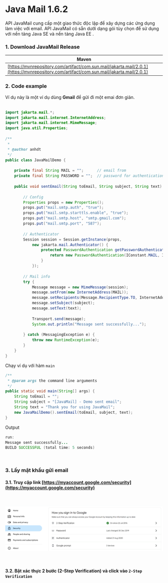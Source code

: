 # Java Mail 1.6.2

API JavaMail cung cấp một giao thức độc lập để xây dựng các ứng dụng làm việc với email. API JavaMail có sẵn dưới dạng gói tùy chọn để sử dụng với nền tảng Java SE và nền tảng Java EE .

### 1. Download JavaMail Release

|Maven|
|---|
|[https://mvnrepository.com/artifact/com.sun.mail/jakarta.mail/2.0.1](https://mvnrepository.com/artifact/com.sun.mail/jakarta.mail/2.0.1)|

### 2. Code example

Ví dụ này là một ví dụ dùng **Gmail** để gửi đi một emai đơn giản.

```java
        
import jakarta.mail.*;
import jakarta.mail.internet.InternetAddress;
import jakarta.mail.internet.MimeMessage;
import java.util.Properties;

/**
 *
 * @author anhdt
 */
public class JavaMailDemo {
    
    private final String MAIL = "";      // email from
    private final String PASSWORD = "";  // password for authentication
    
    public void sentEmail(String toEmail, String subject, String text) {
        
        // Config
        Properties props = new Properties();
        props.put("mail.smtp.auth", "true");
        props.put("mail.smtp.starttls.enable", "true");
        props.put("mail.smtp.host", "smtp.gmail.com");
        props.put("mail.smtp.port", "587");
        
        // Authenticator
        Session session = Session.getInstance(props,
            new jakarta.mail.Authenticator() {
                protected PasswordAuthentication getPasswordAuthentication() {
                    return new PasswordAuthentication(IConstant.MAIL, IConstant.PASSWORD);
                }
            });

        // Mail info
        try {
            Message message = new MimeMessage(session);
            message.setFrom(new InternetAddress(MAIL));
            message.setRecipients(Message.RecipientType.TO, InternetAddress.parse(toEmail));
            message.setSubject(subject);
            message.setText(text);

            Transport.send(message);           
            System.out.println("Message sent successfully...");
            
        } catch (MessagingException e) {
            throw new RuntimeException(e);
        }
    }    
}

```

Chạy ví dụ với hàm `main`
```java
/**
 * @param args the command line arguments
 */
public static void main(String[] args) {
    String toEmail = "";
    String subject = "[JavaMail] - Demo sent email";
    String text = "Thank you for using JavaMail";
    new JavaMailDemo().sentEmail(toEmail, subject, text);
}
```

Output
```java
run:
Message sent successfully...
BUILD SUCCESSFUL (total time: 5 seconds)
```
<br />

### 3. Lấy mật khẩu gửi email

#### 3.1. Truy cập link [https://myaccount.google.com/security](https://myaccount.google.com/security)

<br />

<p align="center">
  <img src="https://github.com/AnhDT0407/Course-JavaCore/blob/master/Java-Utils/IMG/2023-09-22_230658.png">
</p>

<br />

#### 3.2. Bật xác thực 2 bước (2-Step Verification) và click vào `2-Step Verification`
